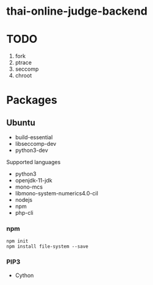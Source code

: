 # thai-online-judge-backend

# TODO

1. fork
2. ptrace
3. seccomp
4. chroot

# Packages
## Ubuntu
* build-essential
* libseccomp-dev
* python3-dev

Supported languages
* python3
* openjdk-11-jdk
* mono-mcs
* libmono-system-numerics4.0-cil
* nodejs
* npm
* php-cli

### npm
```
npm init
npm install file-system --save
```

### PIP3
* Cython

